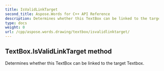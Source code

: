 ```yaml
---
title: IsValidLinkTarget
second_title: Aspose.Words for C++ API Reference
description: Determines whether this TextBox can be linked to the target Textbox. 
type: docs
weight: 0
url: /cpp/aspose.words.drawing/textbox/isvalidlinktarget/
---
```

## TextBox.IsValidLinkTarget method


Determines whether this TextBox can be linked to the target Textbox. 

